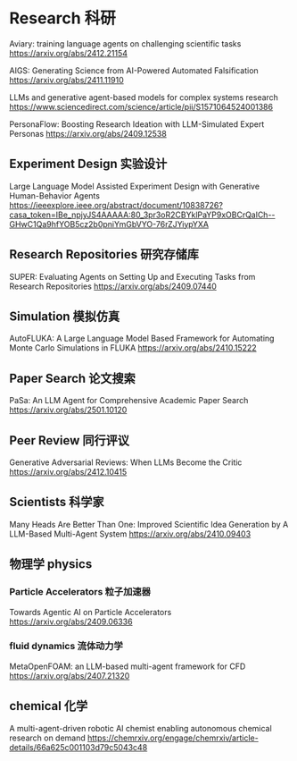 # Research 科研
Aviary: training language agents on challenging scientific tasks
https://arxiv.org/abs/2412.21154

AIGS: Generating Science from AI-Powered Automated Falsification
https://arxiv.org/abs/2411.11910

LLMs and generative agent-based models for complex systems research
https://www.sciencedirect.com/science/article/pii/S1571064524001386

PersonaFlow: Boosting Research Ideation with LLM-Simulated Expert Personas
https://arxiv.org/abs/2409.12538

## Experiment Design 实验设计
Large Language Model Assisted Experiment Design with Generative Human-Behavior Agents
https://ieeexplore.ieee.org/abstract/document/10838726?casa_token=IBe_npjyJS4AAAAA:80_3pr3oR2CBYklPaYP9xOBCrQalCh--GHwC1Qa9hfYOB5cz2b0pniYmGbVYO-76rZJYiypYXA

## Research Repositories 研究存储库
SUPER: Evaluating Agents on Setting Up and Executing Tasks from Research Repositories
https://arxiv.org/abs/2409.07440

## Simulation 模拟仿真
AutoFLUKA: A Large Language Model Based Framework for Automating Monte Carlo Simulations in FLUKA
https://arxiv.org/abs/2410.15222

## Paper Search 论文搜索
PaSa: An LLM Agent for Comprehensive Academic Paper Search
https://arxiv.org/abs/2501.10120

## Peer Review 同行评议
Generative Adversarial Reviews: When LLMs Become the Critic
https://arxiv.org/abs/2412.10415

## Scientists 科学家
Many Heads Are Better Than One: Improved Scientific Idea Generation by A LLM-Based Multi-Agent System
https://arxiv.org/abs/2410.09403

## 物理学 physics
### Particle Accelerators 粒子加速器 
Towards Agentic AI on Particle Accelerators
https://arxiv.org/abs/2409.06336

### fluid dynamics 流体动力学
MetaOpenFOAM: an LLM-based multi-agent framework for CFD
https://arxiv.org/abs/2407.21320

## chemical 化学
A multi-agent-driven robotic AI chemist enabling autonomous chemical research on demand
https://chemrxiv.org/engage/chemrxiv/article-details/66a625c001103d79c5043c48
